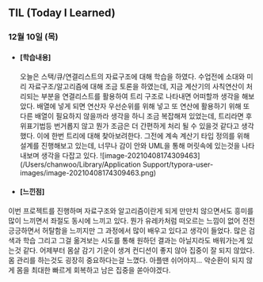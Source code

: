 ## TIL (Today I Learned)

### 12월 10일 (목)

- #### [학습내용]
  오늘은 스택/큐/연결리스트의 자료구조에 대해 학습을 하였다. 수업전에 소대와 미리 자료구조/알고리즘에 대해 조금 토론을 하였는데, 지금 계산기의 사칙연산이 처리되는 부분을 연결리스트를 활용하여 트리 구조로 나타내면 어떠할까 생각을 해보았다. 배열에 넣게 되면 연산자 우선순위를 위해 넣고 또 연산에 활용하기 위해 또 다른 배열이 필요하지 않을까라 생각을 하니 조금 복잡해져 있었는데, 트리라면 후위표기법등 번거롭지 않고 뭔가 조금은 더 간편하게 처리 될 수 있을것 같다고 생각했다. 이에 한번 트리에 대해 찾아보려한다. 그전에 계속 계산기 타입 정의를 위해 설계를 진행해보고 있는데, 너무나 감이 안와 UML을 통해 머릿속에 있는것을 나타내보며 생각을 다잡고 있다.
  ![image-20210408174309463](/Users/chanwoo/Library/Application Support/typora-user-images/image-20210408174309463.png)

  

- #### [느낀점]
이번 프로젝트를 진행하며 자료구조와 알고리즘이란게 되게 만만치 않으면서도 흥미를 많이 느끼면서 좌절도 동시에 느끼고 있다. 뭔가 유레카처럼 떠오르는 느낌이 없어 전전긍긍하면서 허탈함을 느끼지만 그 과정에서 많이 배우고 있다고 생각이 들었다. 많은 검색과 학습 그리고 그걸 옮겨보는 시도를 통해 원하던 결과는 아닐지라도 배워가는게 있는것 같다. 어제부터 몸살 감기 기운이 생겨 컨디션이 좋지 않아 집중이 잘 되지 않았다. 몸 관리를 하는것도 굉장히 중요하다는걸 느꼈다. 아플땐 쉬어야지… 악순환이 되지 않게 몸을 최대한 빠르게 회복하고 남은 집중을 쏟아야겠다.